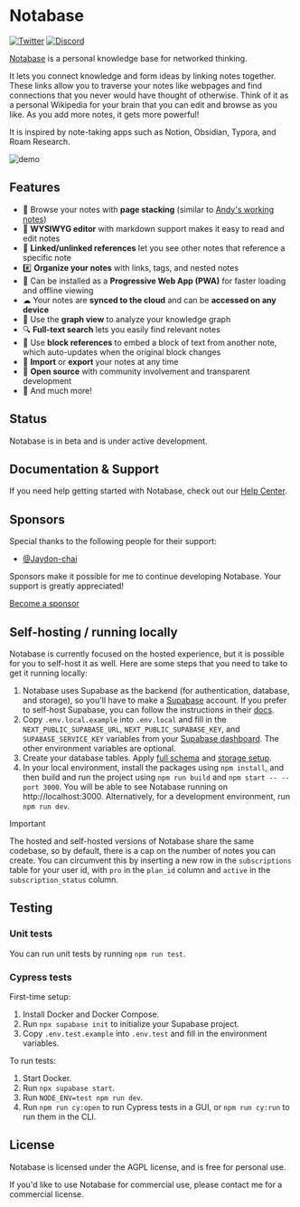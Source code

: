 # Notabase

[![Twitter](https://img.shields.io/twitter/follow/notabase?style=social)](https://twitter.com/notabase)
[![Discord](https://img.shields.io/discord/852987194619985990?label=discord&logo=discord)](https://discord.gg/BQKNRu7nv5)

[Notabase](https://notabase.io) is a personal knowledge base for networked thinking.

It lets you connect knowledge and form ideas by linking notes together. These links allow you to traverse your notes like webpages and find connections that you never would have thought of otherwise. Think of it as a personal Wikipedia for your brain that you can edit and browse as you like. As you add more notes, it gets more powerful!

It is inspired by note-taking apps such as Notion, Obsidian, Typora, and Roam Research.

![demo](https://user-images.githubusercontent.com/4218237/135161184-88b3afa8-3f64-46c2-82e8-d0a22d285642.gif)

## Features

- 📖 Browse your notes with **page stacking** (similar to [Andy's working notes](https://notes.andymatuschak.org/About_these_notes))
- 📝 **WYSIWYG editor** with markdown support makes it easy to read and edit notes
- 🔗 **Linked/unlinked references** let you see other notes that reference a specific note
- #️⃣ **Organize your notes** with links, tags, and nested notes
- 📱 Can be installed as a **Progressive Web App (PWA)** for faster loading and offline viewing
- ☁ Your notes are **synced to the cloud** and can be **accessed on any device**
- 🔀 Use the **graph view** to analyze your knowledge graph
- 🔍 **Full-text search** lets you easily find relevant notes
- 🧱 Use **block references** to embed a block of text from another note, which auto-updates when the original block changes
- 🤝 **Import** or **export** your notes at any time
- 🙌 **Open source** with community involvement and transparent development
- 🚀 And much more!

## Status

Notabase is in beta and is under active development.

## Documentation & Support

If you need help getting started with Notabase, check out our [Help Center](https://help.notabase.io).

## Sponsors

Special thanks to the following people for their support:

- [@Jaydon-chai](https://github.com/Jaydon-chai)

Sponsors make it possible for me to continue developing Notabase. Your support is greatly appreciated!

[Become a sponsor](https://github.com/sponsors/churichard)

## Self-hosting / running locally

Notabase is currently focused on the hosted experience, but it is possible for you to self-host it as well. Here are some steps that you need to take to get it running locally:

1. Notabase uses Supabase as the backend (for authentication, database, and storage), so you'll have to make a [Supabase](https://supabase.io) account. If you prefer to self-host Supabase, you can follow the instructions in their [docs](https://supabase.io/docs/guides/self-hosting).
2. Copy `.env.local.example` into `.env.local` and fill in the `NEXT_PUBLIC_SUPABASE_URL`, `NEXT_PUBLIC_SUPABASE_KEY`, and `SUPABASE_SERVICE_KEY` variables from your [Supabase dashboard](https://app.supabase.io). The other environment variables are optional.
3. Create your database tables. Apply [full schema](https://github.com/churichard/notabase/blob/main/scripts/schema.sql) and [storage setup](https://github.com/churichard/notabase/blob/main/scripts/storage-setup.sql).
4. In your local environment, install the packages using `npm install`, and then build and run the project using `npm run build` and `npm start -- --port 3000`. You will be able to see Notabase running on http://localhost:3000. Alternatively, for a development environment, run `npm run dev`.

> [!IMPORTANT]
> The hosted and self-hosted versions of Notabase share the same codebase, so by default, there is a cap on the number of notes you can create. You can circumvent this by inserting a new row in the `subscriptions` table for your user id, with `pro` in the `plan_id` column and `active` in the `subscription_status` column.

## Testing

### Unit tests

You can run unit tests by running `npm run test`.

### Cypress tests

First-time setup:

1. Install Docker and Docker Compose.
2. Run `npx supabase init` to initialize your Supabase project.
3. Copy `.env.test.example` into `.env.test` and fill in the environment variables.

To run tests:

1. Start Docker.
2. Run `npx supabase start`.
3. Run `NODE_ENV=test npm run dev`.
4. Run `npm run cy:open` to run Cypress tests in a GUI, or `npm run cy:run` to run them in the CLI.

## License

Notabase is licensed under the AGPL license, and is free for personal use.

If you'd like to use Notabase for commercial use, please contact me for a commercial license.
